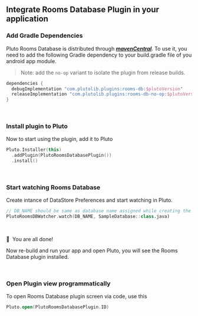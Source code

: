## Integrate Rooms Database Plugin in your application


### Add Gradle Dependencies
Pluto Rooms Database is distributed through [***mavenCentral***](https://central.sonatype.com/artifact/com.plutolib.plugins/rooms-db). To use it, you need to add the following Gradle dependency to your build.gradle file of you android app module.

> Note: add the `no-op` variant to isolate the plugin from release builds.
```groovy
dependencies {
  debugImplementation "com.plutolib.plugins:rooms-db:$plutoVersion"
  releaseImplementation "com.plutolib.plugins:rooms-db-no-op:$plutoVersion"
}
```
<br>

### Install plugin to Pluto

Now to start using the plugin, add it to Pluto
```kotlin
Pluto.Installer(this)
  .addPlugin(PlutoRoomsDatabasePlugin())
  .install()
```
<br>

###  Start watching Rooms Database

Create intance of DataStore Preferences and start watching in Pluto.
```kotlin
// DB_NAME should be same as database name assigned while creating the database.
PlutoRoomsDBWatcher.watch(DB_NAME, SampleDatabase::class.java)
```
<br>

🎉 &nbsp;You are all done!

Now re-build and run your app and open Pluto, you will see the Rooms Database plugin installed.

<br>

### Open Plugin view programmatically
To open Rooms Database plugin screen via code, use this
```kotlin
Pluto.open(PlutoRoomsDatabasePlugin.ID)
```

